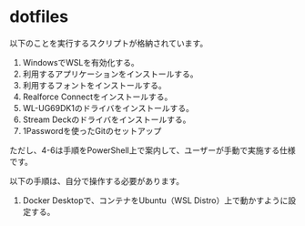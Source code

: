 # dotfiles

以下のことを実行するスクリプトが格納されています。

1. WindowsでWSLを有効化する。
2. 利用するアプリケーションをインストールする。
3. 利用するフォントをインストールする。
4. Realforce Connectをインストールする。
5. WL-UG69DK1のドライバをインストールする。
6. Stream Deckのドライバをインストールする。
7. 1Passwordを使ったGitのセットアップ

ただし、4-6は手順をPowerShell上で案内して、ユーザーが手動で実施する仕様です。

以下の手順は、自分で操作する必要があります。

1. Docker Desktopで、コンテナをUbuntu（WSL Distro）上で動かすように設定する。
